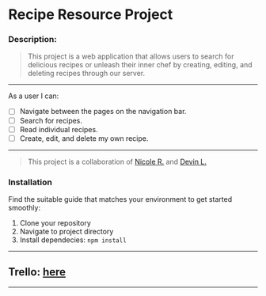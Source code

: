 # Recipe Resource Project

### Description:

> This project is a web application that allows users to search for delicious recipes or unleash their inner chef by creating, editing, and deleting recipes through our server.

---

As a user I can:

- [ ] Navigate between the pages on the navigation bar.
- [ ] Search for recipes.
- [ ] Read individual recipes.
- [ ] Create, edit, and delete my own recipe.

---

> This project is a collaboration of [Nicole R.](https://github.com/Nicolercc) and [Devin L.](https://github.com/devinjlewis)

### Installation

Find the suitable guide that matches your environment to get started smoothly:

1. Clone your repository
2. Navigate to project directory
3. Install dependecies: `npm install`

---

## Trello: [here](https://trello.com/b/wDPg51VT/single-resource-app)

---
